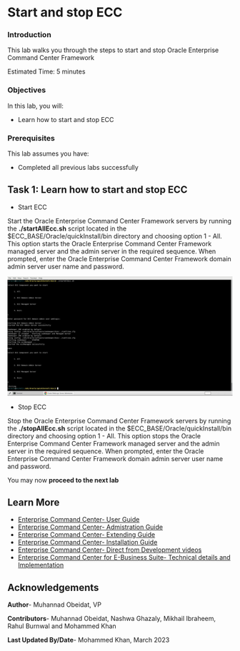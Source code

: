 # Start and stop ECC


### Introduction

This lab walks you through the steps to start and stop Oracle Enterprise Command Center Framework


Estimated Time: 5 minutes


### Objectives

In this lab, you will:
* Learn how to start and stop ECC

### Prerequisites 

This lab assumes you have:
* Completed all previous labs successfully 


##  

## Task 1: Learn how to start and stop ECC

* Start ECC

Start the Oracle Enterprise Command Center Framework servers by running the **./startAllEcc.sh** script located in the $ECC_BASE/Oracle/quickInstall/bin directory and choosing option 1 - All. This option starts the Oracle Enterprise Command Center Framework managed server and the admin server in the required sequence. When prompted, enter the Oracle Enterprise Command Center Framework domain admin server user name and password.

![Start ECC](../images/startecc1.png "Start ECC")


* Stop ECC

Stop the Oracle Enterprise Command Center Framework servers by running the **./stopAllEcc.sh** script located in the $ECC_BASE/Oracle/quickInstall/bin directory and choosing option 1 - All. This option stops the Oracle Enterprise Command Center Framework managed server and the admin server in the required sequence. When prompted, enter the Oracle Enterprise Command Center Framework domain admin server user name and password.


You may now  **proceed to the next lab**

## Learn More
* [Enterprise Command Center- User Guide](https://docs.oracle.com/cd/E26401_01/doc.122/e22956/T27641T671922.htm)
* [Enterprise Command Center- Admistration Guide](https://docs.oracle.com/cd/E26401_01/doc.122/f34732/toc.htm)
* [Enterprise Command Center- Extending Guide](https://docs.oracle.com/cd/E26401_01/doc.122/f21671/T673609T673618.htm)
* [Enterprise Command Center- Installation Guide](https://support.oracle.com/epmos/faces/DocumentDisplay?_afrLoop=264801675930013&id=2495053.1&_afrWindowMode=0&_adf.ctrl-state=1c6rxqpyoj_102)
* [Enterprise Command Center- Direct from Development videos](https://learn.oracle.com/ols/course/ebs-enterprise-command-centers-direct-from-development/50662/60350)
* [Enterprise Command Center for E-Business Suite- Technical details and Implementation](https://mylearn.oracle.com/ou/component/-/117416)

## Acknowledgements

**Author**- Muhannad Obeidat, VP

**Contributors**-  Muhannad Obeidat, Nashwa Ghazaly, Mikhail Ibraheem, Rahul Burnwal and Mohammed Khan

**Last Updated By/Date**- Mohammed Khan, March 2023

